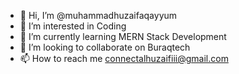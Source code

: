 - 👋 Hi, I’m @muhammadhuzaifaqayyum
- 👀 I’m interested in Coding
- 🌱 I’m currently learning MERN Stack Development
- 💞️ I’m looking to collaborate on Buraqtech
- 📫 How to reach me connectalhuzaifiii@gmail.com

<!---
muhammadhuzaifaqayyum/muhammadhuzaifaqayyum is a ✨ special ✨ repository because its `README.md` (this file) appears on your GitHub profile.
You can click the Preview link to take a look at your changes.
--->



  
